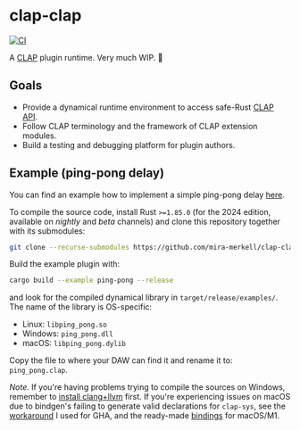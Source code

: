 # clap-clap

[![CI](https://github.com/mira-merkell/clap-clap/actions/workflows/CI.yml/badge.svg)](https://github.com/mira-merkell/clap-clap/actions/workflows/CI.yml)

A [CLAP] plugin runtime. Very much WIP. 🚧

## Goals

* Provide a dynamical runtime environment to access safe-Rust [CLAP API].
* Follow CLAP terminology and the framework of CLAP extension modules.
* Build a testing and debugging platform for plugin authors.

[CLAP]: https://cleveraudio.org

[CLAP API]: https://github.com/free-audio/clap/tree/main/include/clap

## Example (ping-pong delay)

You can find an example how to implement a simple ping-pong delay [here].

To compile the source code, install Rust `>=1.85.0` (for the 2024 edition,
available on *nightly* and *beta* channels) and clone this repository together
with its submodules:

```bash
git clone --recurse-submodules https://github.com/mira-merkell/clap-clap
```

Build the example plugin with:

```bash
cargo build --example ping-pong --release
```

and look for the compiled dynamical library in `target/release/examples/`. The
name of the library is OS-specific:

* Linux: `libping_pong.so`
* Windows: `ping_pong.dll`
* macOS: `libping_pong.dylib`

Copy the file to where your DAW can find it and rename it to: `ping_pong.clap`.

*Note.*
If you're having problems trying to compile the sources on Windows,
remember to [install clang+llvm] first. If you're experiencing issues on macOS
due to bindgen's failing to generate valid declarations for `clap-sys`, see the
[workaround][GHA-workaround] I used for GHA, and the
ready-made [bindings][macos-bindings] for macOS/M1.

[here]: examples/ping_pong.rs

[install clang+llvm]: https://github.com/llvm/llvm-project/releases

[GHA-workaround]: ./.github/workflows/CI-darwin.yml

[macos-bindings]: ./.github/assets/bindings_darwin-M1_clap123.rs
